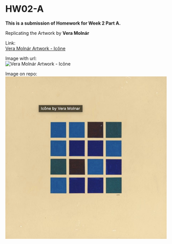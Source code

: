# HW02-A

**This is a submission of Homework for Week 2 Part A.**

Replicating the Artwork by **Vera Molnár**

Link:  
[Vera Molnár Artwork - Icône](https://www.artnet.com/artists/vera-molnar/ic%C3%B4ne-rSNxbnnl9J_V8cbFkRNDBg2)


Image with url:  
![Vera Molnár Artwork - Icône](https://dm-gy-6063-2024f-b.github.io/assets/homework/02/clark-espaco-modulado-00.jpg)


Image on repo:  
![image description](https://github.com/nikhilkhandelwal-DM-GY-6063-2024-Fall/HW02A/blob/main/Homework_WK02_A.jpg)